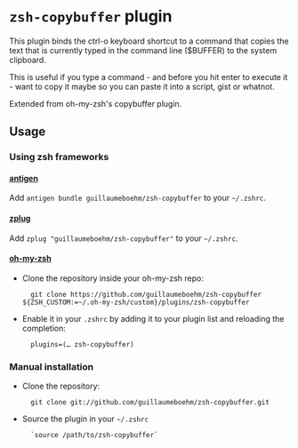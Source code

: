 # `zsh-copybuffer` plugin

This plugin binds the ctrl-o keyboard shortcut to a command that copies the text
that is currently typed in the command line ($BUFFER) to the system clipboard.

This is useful if you type a command - and before you hit enter to execute it - want
to copy it maybe so you can paste it into a script, gist or whatnot.

Extended from oh-my-zsh's copybuffer plugin.

## Usage

### Using zsh frameworks

#### [antigen](https://github.com/zsh-users/antigen)

Add `antigen bundle guillaumeboehm/zsh-copybuffer` to your `~/.zshrc`.

#### [zplug](https://github.com/zplug/zplug)

Add `zplug "guillaumeboehm/zsh-copybuffer"` to your `~/.zshrc`.

#### [oh-my-zsh](http://github.com/robbyrussell/oh-my-zsh)

* Clone the repository inside your oh-my-zsh repo:

        git clone https://github.com/guillaumeboehm/zsh-copybuffer ${ZSH_CUSTOM:=~/.oh-my-zsh/custom}/plugins/zsh-copybuffer

* Enable it in your `.zshrc` by adding it to your plugin list and reloading the completion:

        plugins=(… zsh-copybuffer)

### Manual installation

* Clone the repository:

        git clone git://github.com/guillaumeboehm/zsh-copybuffer.git

* Source the plugin in your `~/.zshrc`

        `source /path/to/zsh-copybuffer`
